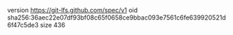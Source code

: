 version https://git-lfs.github.com/spec/v1
oid sha256:36aec22e07df93bf08c65f0658ce9bbac093e7561c6fe639920521d6f47c5de3
size 436
